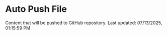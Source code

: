 # Auto Push File

Content that will be pushed to GitHub repository.
Last updated: 07/13/2025, 01:15:59 PM